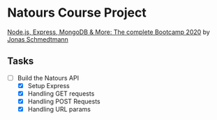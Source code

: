 # Natours Course Project

[Node.js, Express, MongoDB & More: The complete Bootcamp 2020](https://www.udemy.com/course/nodejs-express-mongodb-bootcamp/) by [Jonas Schmedtmann](https://www.udemy.com/user/jonasschmedtmann/)

## Tasks

- [ ] Build the Natours API
  - [x] Setup Express
  - [x] Handling GET requests
  - [x] Handling POST Requests
  - [x] Handling URL params
